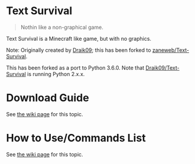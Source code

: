 # Text Survival
> Nothin like a non-graphical game.

Text Survival is a Minecraft like game, but with no graphics.

Note: Originally created by [Draik09](https://github.com/Draik09); this has been forked to [zaneweb/Text-Survival](https://github.com/zaneweb/Text-Survival).

This has been forked as a port to Python 3.6.0. Note that [Draik09/Text-Survival](https://github.com/Draik09/Text-Survival) is running Python 2.x.x.

# Download Guide

See [the wiki page](https://github.com/zaneweb/Text-Survival/wiki/Download-Guide) for this topic.
  
# How to Use/Commands List

See [the wiki page](https://github.com/zaneweb/Text-Survival/wiki/How-to-Use-Command-List) for this topic.
